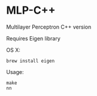 # MLP-C++
Multilayer Perceptron C++ version

Requires Eigen library

OS X:

```
brew install eigen
```

Usage:

```
make
nn
```
